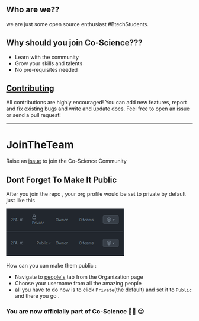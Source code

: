 

## Who are we??
we are just some open source enthusiast #BtechStudents.

## Why should you join Co-Science???
- Learn with the community
- Grow your skills and talents
- No pre-requisites needed

## [Contributing](https://github.com/Co-Science/JoinTheTeam/blob/main/tips/finding-open-source-projects.md)
All contributions are highly encouraged! You can add new features, report and fix existing bugs and write and update docs. Feel free to open an issue or send a pull request!


---
# JoinTheTeam
Raise an [issue](https://github.com/Co-Science/JoinTheTeam/issues/new?assignees=&labels=invite+me+to+the+organisation&template=invitation.md&title=Please+invite+me+to+the+GitHub+Community+Organization) to join the Co-Science Community

## Dont Forget To Make It Public
After you join the repo , your org profile would be set to private by default just like this

![dontForgetToMakeItPublic](./img/dontForgetToMakeItPublic.png)

How can you can make them public : 
- Navigate to [people's](https://github.com/orgs/Co-Science/people) tab from the Organization page 
- Choose your username from all the amazing people
- all you have to do now is to click `Private`(the default) and set it to `Public` and there you go . 


### **You are now officially part of Co-Science 🎉🥳 😍**
